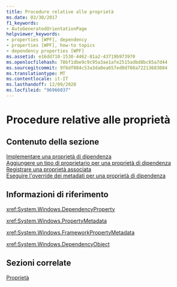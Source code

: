 ```yaml
---
title: Procedure relative alle proprietà
ms.date: 03/30/2017
f1_keywords:
- AutoGeneratedOrientationPage
helpviewer_keywords:
- properties [WPF], dependency
- properties [WPF], how-to topics
- dependency properties [WPF]
ms.assetid: e16dd710-1530-4462-81a2-43719b973970
ms.openlocfilehash: 78bf1dbe9c9c95a3ae1afe2515adbd8bc65a7d44
ms.sourcegitcommit: 9f6df084c53a3da0ea657ed0d708a72213683084
ms.translationtype: MT
ms.contentlocale: it-IT
ms.lasthandoff: 12/09/2020
ms.locfileid: "96966037"
---
```

# <a name="properties-how-to-topics"></a>Procedure relative alle proprietà
## <a name="in-this-section"></a>Contenuto della sezione  
 [Implementare una proprietà di dipendenza](how-to-implement-a-dependency-property.md)  
 [Aggiungere un tipo di proprietario per una proprietà di dipendenza](how-to-add-an-owner-type-for-a-dependency-property.md)  
 [Registrare una proprietà associata](how-to-register-an-attached-property.md)  
 [Eseguire l'override dei metadati per una proprietà di dipendenza](how-to-override-metadata-for-a-dependency-property.md)  
  
## <a name="reference"></a>Informazioni di riferimento  
 <xref:System.Windows.DependencyProperty>  
  
 <xref:System.Windows.PropertyMetadata>  
  
 <xref:System.Windows.FrameworkPropertyMetadata>  
  
 <xref:System.Windows.DependencyObject>  
  
## <a name="related-sections"></a>Sezioni correlate  
 [Proprietà](properties-wpf.md)
